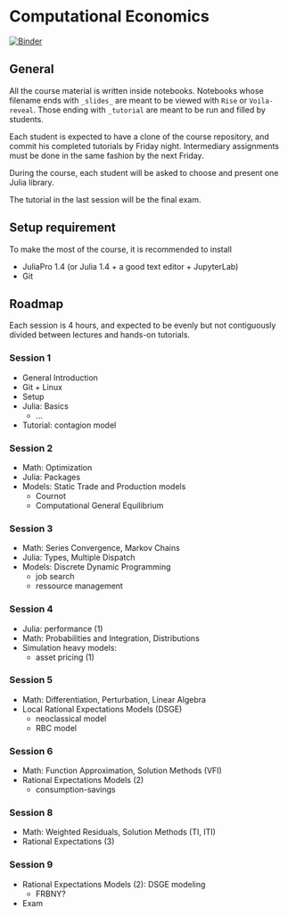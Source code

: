 # Computational Economics

[![Binder](https://mybinder.org/badge_logo.svg)](https://mybinder.org/v2/gh/albop/eco309.git/master?urlpath=lab)

## General

All the course material is written inside notebooks. Notebooks whose filename ends with `_slides_` are meant to be viewed with `Rise` or `Voila-reveal`. Those ending with `_tutorial` are meant to be run and filled by students.

Each student is expected to have a clone of the course repository, and commit his completed tutorials by Friday night. Intermediary assignments must be done in the same fashion by the next Friday.

During the course, each student will be asked to choose and present one Julia library.

The tutorial in the last session will be the final exam.

## Setup requirement

To make the most of the course, it is recommended to install
- JuliaPro 1.4 (or Julia 1.4 + a good text editor + JupyterLab)
- Git

## Roadmap

Each session is 4 hours, and expected to be evenly but not contiguously divided between lectures and hands-on tutorials.

### Session 1

- General Introduction
- Git + Linux
- Setup
- Julia: Basics
    - ...
- Tutorial: contagion model

### Session 2

- Math: Optimization
- Julia: Packages
- Models: Static Trade and Production models
    - Cournot
    - Computational General Equilibrium

### Session 3

- Math: Series Convergence, Markov Chains
- Julia: Types, Multiple Dispatch
- Models: Discrete Dynamic Programming
    - job search
    - ressource management

### Session 4

- Julia: performance (1)
- Math: Probabilities and Integration, Distributions
- Simulation heavy models:
    - asset pricing (1)

### Session 5

- Math: Differentiation, Perturbation, Linear Algebra
- Local Rational Expectations Models (DSGE)
    - neoclassical model
    - RBC model

### Session 6

- Math: Function Approximation, Solution Methods (VFI)
- Rational Expectations Models (2)
    - consumption-savings

### Session 8

- Math: Weighted Residuals, Solution Methods (TI, ITI)
- Rational Expectations (3)

### Session 9

- Rational Expectations Models (2): DSGE modeling
    - FRBNY?
- Exam

